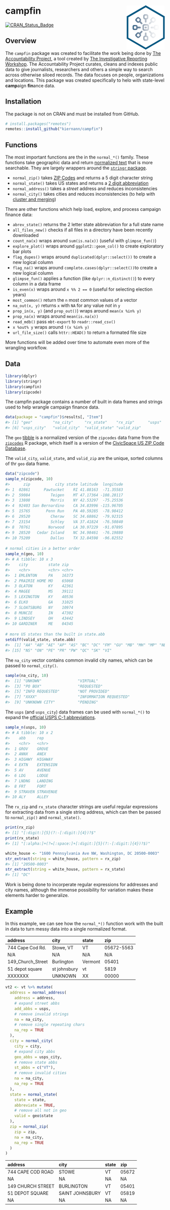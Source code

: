 
<!-- README.md is generated from README.Rmd. Please edit that file -->

# campfin <img src="man/figures/logo.png" align="right" width="120" />

[![CRAN\_Status\_Badge](http://www.r-pkg.org/badges/version/campfin)](https://cran.r-project.org/package=campfin)

## Overview

The `campfin` package was created to facilitate the work being done by
[The Accountability
Project](https://www.publicaccountability.org/ "tap"), a tool created by
[The Investigative Reporting
Workshop](https://investigativereportingworkshop.org/ "irw"). The
Accountability Project curates, cleans and indexes public data to give
journalists, researchers and others a simple way to search across
otherwise siloed records. The data focuses on people, organizations and
locations. This package was created specifically to helo with
state-level **camp**aign **fin**ance data.

## Installation

The package is not on CRAN and must be installed from GitHub.

``` r
# install.packages("remotes")
remotes::install_github("kiernann/campfin")
```

## Functions

The most important functions are the in the `normal_*()` family. These
functions take geographic data and return [normalized
text](https://en.wikipedia.org/wiki/Text_normalization "text_normal")
that is more searchable. They are largely wrappers around the [`stringr`
package](https://github.com/tidyverse/stringr "stringr").

  - `normal_zip()` takes [ZIP
    Codes](https://en.wikipedia.org/wiki/ZIP_Code "zip_code") and
    returns a 5 digit character string
  - `normal_state()` takes US states and returns a [2 digit
    abbreviation](https://en.wikipedia.org/wiki/List_of_U.S._state_abbreviations "state_abbs")
  - `normal_address()` takes a *street* address and reduces
    inconsistencies
  - `normal_city()` takes cities and reduces inconsistencies (to help
    with [cluster and
    merging](https://github.com/OpenRefine/OpenRefine/wiki/Clustering-In-Depth "open_refine"))

There are other functions which help load, explore, and process campaign
finance data:

  - `abrev_state()` returns the 2 letter state abbreviation for a full
    state name
  - `all_files_new()` checks if all files in a directory have been
    recently downloaded
  - `count_na(x)` wraps around `sum(is.na(x))` (useful with
    `glimpse_fun()`)
  - `explore_plot()` wraps around `ggplot2::geom_col()` to create
    exploratory bar plots
  - `flag_dupes()` wraps around `duplicated(dplyr::select())` to create
    a new logical column
  - `flag_na()` wraps around `complete.cases(dplyr::select())`to create
    a new logical column
  - `glimpse_fun()` applies a function (like `dplyr::n_distinct()`) to
    every column in a data frame
  - `is_even(x)` wraps around `x %% 2 == 0` (useful for selecting
    election years)
  - `most_common()` return the `n` most common values of a vector
  - `na_out(x, y)` returns `x` with `NA` for any value *not* in `y`
  - `prop_in(x, y)` (and `prop_out()`) wraps around `mean(x %in% y)`
  - `prop_na(x)` wraps around `mean(is.na(x))`
  - `read_mdb()` pass `mbt-export` to `readr::read_csv()`
  - `x %out% y` wraps around `!(x %in% y)`
  - `url_file_size()` calls `httr::HEAD()` to return a formated file
    size

More functions will be added over time to automate even more of the
wrangling workflow.

## Data

``` r
library(dplyr)
library(stringr)
library(campfin)
library(zipcode)
```

The campfin package contains a number of built in data frames and
strings used to help wrangle campaign finance data.

``` r
data(package = "campfin")$results[, "Item"]
#> [1] "geo"         "na_city"     "rx_state"    "rx_zip"      "usps"       
#> [6] "usps_city"   "valid_city"  "valid_state" "valid_zip"
```

The `geo` [tibble](https://tibble.tidyverse.org/ "tibble") is a
normalized version of the `zipcodes` data frame from the
[`zipcodes`](https://cran.r-project.org/web/packages/zipcode/ "zip_pkg")
R package, which itself is a version of the [CivicSpace US ZIP Code
Database](https://boutell.com/zipcodes/ "civic_space").

The `valid_city`, `valid_state`, and `valid_zip` are the unique, sorted
columns of thr `geo` data frame.

``` r
data("zipcode")
sample_n(zipcode, 10)
#>      zip           city state latitude  longitude
#> 1  02861      Pawtucket    RI 41.88163  -71.35583
#> 2  59084         Teigen    MT 47.17364 -108.28117
#> 3  13808         Morris    NY 42.53297  -75.25536
#> 4  92403 San Bernardino    CA 34.83996 -115.96705
#> 5  15765       Penn Run    PA 40.59285  -78.98412
#> 6  29520         Cheraw    SC 34.68862  -79.92315
#> 7  23154         Schley    VA 37.41824  -76.50840
#> 8  70761        Norwood    LA 30.97229  -91.07895
#> 9  28520   Cedar Island    NC 34.98461  -76.19880
#> 10 75209         Dallas    TX 32.84598  -96.82552

# normal cities in a better order
sample_n(geo, 10)
#> # A tibble: 10 x 3
#>    city         state zip  
#>    <chr>        <chr> <chr>
#>  1 EMLENTON     PA    16373
#>  2 PRAIRIE HOME MO    65068
#>  3 OLATON       KY    42361
#>  4 MAGEE        MS    39111
#>  5 LEXINGTON    KY    40536
#>  6 ELKO         GA    31025
#>  7 SLOATSBURG   NY    10974
#>  8 MUNCIE       IN    47302
#>  9 LINDSEY      OH    43442
#> 10 GARDINER     ME    04345

# more US states than the built in state.abb
setdiff(valid_state, state.abb)
#>  [1] "AA" "AB" "AE" "AP" "AS" "BC" "DC" "FM" "GU" "MB" "MH" "MP" "NB" "NL"
#> [15] "NS" "ON" "PE" "PR" "PW" "QC" "SK" "VI"
```

The `na_city` vector contains common invalid city names, which can be
passed to `normal_city()`.

``` r
sample(na_city, 10)
#>  [1] "UNKOWN"                "VIRTUAL"              
#>  [3] "PO BOX"                "REQUESTED"            
#>  [5] "INFO REQUESTED"        "NOT PROVIDED"         
#>  [7] "XXXX"                  "INFORMATION REQUESTED"
#>  [9] "UNKNOWN CITY"          "PENDING"
```

The `usps` (and `usps_city`) data frames can be used with `normal_*()`
to expand the [official USPS C-1
abbreviations](https://pe.usps.com/text/pub28/28apc_002.htm).

``` r
sample_n(usps, 10)
#> # A tibble: 10 x 2
#>    abb     rep      
#>    <chr>   <chr>    
#>  1 GROV    GROVE    
#>  2 ANNX    ANEX     
#>  3 HIGHWY  HIGHWAY  
#>  4 EXTN    EXTENSION
#>  5 AV      AVENUE   
#>  6 LDG     LODGE    
#>  7 LNDNG   LANDING  
#>  8 FRT     FORT     
#>  9 STRAVEN STRAVENUE
#> 10 ALY     ALLEY
```

The `rx_zip` and `rx_state` character strings are useful regular
expressions for extracting data from a single string address, which can
then be passed to `normal_zip()` and `normal_state()`.

``` r
print(rx_zip)
#> [1] "[:digit:]{5}(?:-[:digit:]{4})?$"
print(rx_state)
#> [1] "[:alpha:]+(?=[:space:]+[:digit:]{5}(?:-[:digit:]{4})?$)"
```

``` r
white_house <- "1600 Pennsylvania Ave NW, Washington, DC 20500-0003"
str_extract(string = white_house, pattern = rx_zip)
#> [1] "20500-0003"
str_extract(string = white_house, pattern = rx_state)
#> [1] "DC"
```

Work is being done to incorperate regular expressions for addresses and
city names, although the immense possibility for variation makes these
elements harder to generalize.

## Example

In this example, we can see how the `normal_*()` function work with the
built in data to turn messy data into a single normalized format.

| address             | city         | state   | zip        |
| :------------------ | :----------- | :------ | :--------- |
| 744 Cape Cod Rd.    | Stowe, VT    | VT      | 05672-5563 |
| N/A                 | N/A          | N/A     | N/A        |
| 149\_Church\_Street | Burlington   | Vermont | 05401      |
| 51 depot square     | st johnsbury | vt      | 5819       |
| XXXXXXX             | UNKNOWN      | XX      | 00000      |

``` r
vt2 <- vt %>% mutate(
  address = normal_address(
    address = address,
    # expand street abbs
    add_abbs = usps,
    # remove invalid strings
    na = na_city,
    # remove single repeating chars
    na_rep = TRUE
  ),
  city = normal_city(
    city = city,
    # expand city abbs
    geo_abbs = usps_city,
    # remove state abbs
    st_abbs = c("VT"),
    # remove invalid cities
    na = na_city,
    na_rep = TRUE
  ),
  state = normal_state(
    state = state,
    abbreviate = TRUE,
    # remove all not in geo
    valid = geo$state
  ),
  zip = normal_zip(
    zip = zip,
    na = na_city,
    na_rep = TRUE
  )
)
```

| address           | city            | state | zip   |
| :---------------- | :-------------- | :---- | :---- |
| 744 CAPE COD ROAD | STOWE           | VT    | 05672 |
| NA                | NA              | NA    | NA    |
| 149 CHURCH STREET | BURLINGTON      | VT    | 05401 |
| 51 DEPOT SQUARE   | SAINT JOHNSBURY | VT    | 05819 |
| NA                | NA              | NA    | NA    |
